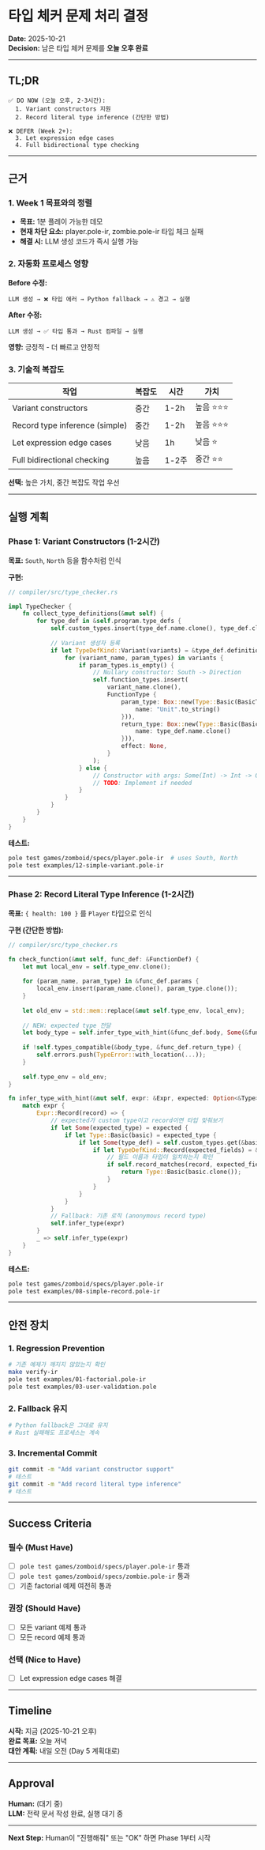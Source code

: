 # 타입 체커 문제 처리 결정

**Date:** 2025-10-21  
**Decision:** 남은 타입 체커 문제를 **오늘 오후 완료**

---

## TL;DR

```
✅ DO NOW (오늘 오후, 2-3시간):
  1. Variant constructors 지원
  2. Record literal type inference (간단한 방법)
  
❌ DEFER (Week 2+):
  3. Let expression edge cases
  4. Full bidirectional type checking
```

---

## 근거

### 1. Week 1 목표와의 정렬
- **목표:** 1분 플레이 가능한 데모
- **현재 차단 요소:** player.pole-ir, zombie.pole-ir 타입 체크 실패
- **해결 시:** LLM 생성 코드가 즉시 실행 가능

### 2. 자동화 프로세스 영향
**Before 수정:**
```
LLM 생성 → ❌ 타입 에러 → Python fallback → ⚠️ 경고 → 실행
```

**After 수정:**
```
LLM 생성 → ✅ 타입 통과 → Rust 컴파일 → 실행
```

**영향:** 긍정적 - 더 빠르고 안정적

### 3. 기술적 복잡도
| 작업 | 복잡도 | 시간 | 가치 |
|------|--------|------|------|
| Variant constructors | 중간 | 1-2h | 높음 ⭐⭐⭐ |
| Record type inference (simple) | 중간 | 1-2h | 높음 ⭐⭐⭐ |
| Let expression edge cases | 낮음 | 1h | 낮음 ⭐ |
| Full bidirectional checking | 높음 | 1-2주 | 중간 ⭐⭐ |

**선택:** 높은 가치, 중간 복잡도 작업 우선

---

## 실행 계획

### Phase 1: Variant Constructors (1-2시간)

**목표:** `South`, `North` 등을 함수처럼 인식

**구현:**
```rust
// compiler/src/type_checker.rs

impl TypeChecker {
    fn collect_type_definitions(&mut self) {
        for type_def in &self.program.type_defs {
            self.custom_types.insert(type_def.name.clone(), type_def.clone());
            
            // Variant 생성자 등록
            if let TypeDefKind::Variant(variants) = &type_def.definition {
                for (variant_name, param_types) in variants {
                    if param_types.is_empty() {
                        // Nullary constructor: South -> Direction
                        self.function_types.insert(
                            variant_name.clone(),
                            FunctionType {
                                param_type: Box::new(Type::Basic(BasicType { 
                                    name: "Unit".to_string() 
                                })),
                                return_type: Box::new(Type::Basic(BasicType { 
                                    name: type_def.name.clone() 
                                })),
                                effect: None,
                            }
                        );
                    } else {
                        // Constructor with args: Some(Int) -> Int -> Option<Int>
                        // TODO: Implement if needed
                    }
                }
            }
        }
    }
}
```

**테스트:**
```bash
pole test games/zomboid/specs/player.pole-ir  # uses South, North
pole test examples/12-simple-variant.pole-ir
```

---

### Phase 2: Record Literal Type Inference (1-2시간)

**목표:** `{ health: 100 }` 를 `Player` 타입으로 인식

**구현 (간단한 방법):**
```rust
// compiler/src/type_checker.rs

fn check_function(&mut self, func_def: &FunctionDef) {
    let mut local_env = self.type_env.clone();
    
    for (param_name, param_type) in &func_def.params {
        local_env.insert(param_name.clone(), param_type.clone());
    }
    
    let old_env = std::mem::replace(&mut self.type_env, local_env);
    
    // NEW: expected type 전달
    let body_type = self.infer_type_with_hint(&func_def.body, Some(&func_def.return_type));
    
    if !self.types_compatible(&body_type, &func_def.return_type) {
        self.errors.push(TypeError::with_location(...));
    }
    
    self.type_env = old_env;
}

fn infer_type_with_hint(&mut self, expr: &Expr, expected: Option<&Type>) -> Type {
    match expr {
        Expr::Record(record) => {
            // expected가 custom type이고 record이면 타입 맞춰보기
            if let Some(expected_type) = expected {
                if let Type::Basic(basic) = expected_type {
                    if let Some(type_def) = self.custom_types.get(&basic.name) {
                        if let TypeDefKind::Record(expected_fields) = &type_def.definition {
                            // 필드 이름과 타입이 일치하는지 확인
                            if self.record_matches(record, expected_fields) {
                                return Type::Basic(basic.clone());
                            }
                        }
                    }
                }
            }
            // Fallback: 기존 로직 (anonymous record type)
            self.infer_type(expr)
        }
        _ => self.infer_type(expr)
    }
}
```

**테스트:**
```bash
pole test games/zomboid/specs/player.pole-ir
pole test examples/08-simple-record.pole-ir
```

---

## 안전 장치

### 1. Regression Prevention
```bash
# 기존 예제가 깨지지 않았는지 확인
make verify-ir
pole test examples/01-factorial.pole-ir
pole test examples/03-user-validation.pole
```

### 2. Fallback 유지
```python
# Python fallback은 그대로 유지
# Rust 실패해도 프로세스는 계속
```

### 3. Incremental Commit
```bash
git commit -m "Add variant constructor support"
# 테스트
git commit -m "Add record literal type inference"
# 테스트
```

---

## Success Criteria

### 필수 (Must Have)
- [ ] `pole test games/zomboid/specs/player.pole-ir` 통과
- [ ] `pole test games/zomboid/specs/zombie.pole-ir` 통과
- [ ] 기존 factorial 예제 여전히 통과

### 권장 (Should Have)
- [ ] 모든 variant 예제 통과
- [ ] 모든 record 예제 통과

### 선택 (Nice to Have)
- [ ] Let expression edge cases 해결

---

## Timeline

**시작:** 지금 (2025-10-21 오후)  
**완료 목표:** 오늘 저녁  
**대안 계획:** 내일 오전 (Day 5 계획대로)

---

## Approval

**Human:** (대기 중)  
**LLM:** 전략 문서 작성 완료, 실행 대기 중

---

**Next Step:** 
Human이 "진행해줘" 또는 "OK" 하면 Phase 1부터 시작
